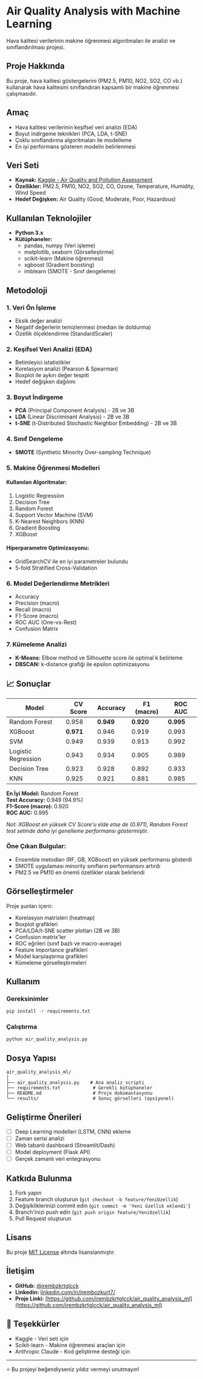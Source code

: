 #  Air Quality Analysis with Machine Learning

Hava kalitesi verilerinin makine öğrenmesi algoritmaları ile analizi ve sınıflandırılması projesi.

##  Proje Hakkında

Bu proje, hava kalitesi göstergelerini (PM2.5, PM10, NO2, SO2, CO vb.) kullanarak hava kalitesini sınıflandıran kapsamlı bir makine öğrenmesi çalışmasıdır.

##  Amaç

- Hava kalitesi verilerinin keşifsel veri analizi (EDA)
- Boyut indirgeme teknikleri (PCA, LDA, t-SNE)
- Çoklu sınıflandırma algoritmaları ile modelleme
- En iyi performans gösteren modelin belirlenmesi

##  Veri Seti

- **Kaynak:** [Kaggle - Air Quality and Pollution Assessment](https://www.kaggle.com/datasets/mujtabamatin/air-quality-and-pollution-assessment)
- **Özellikler:** PM2.5, PM10, NO2, SO2, CO, Ozone, Temperature, Humidity, Wind Speed
- **Hedef Değişken:** Air Quality (Good, Moderate, Poor, Hazardous)

##  Kullanılan Teknolojiler

- **Python 3.x**
- **Kütüphaneler:**
  - pandas, numpy (Veri işleme)
  - matplotlib, seaborn (Görselleştirme)
  - scikit-learn (Makine öğrenmesi)
  - xgboost (Gradient boosting)
  - imblearn (SMOTE - Sınıf dengeleme)

##  Metodoloji

### 1. Veri Ön İşleme
- Eksik değer analizi
- Negatif değerlerin temizlenmesi (median ile doldurma)
- Özellik ölçeklendirme (StandardScaler)

### 2. Keşifsel Veri Analizi (EDA)
- Betimleyici istatistikler
- Korelasyon analizi (Pearson & Spearman)
- Boxplot ile aykırı değer tespiti
- Hedef değişken dağılımı

### 3. Boyut İndirgeme
- **PCA** (Principal Component Analysis) - 2B ve 3B
- **LDA** (Linear Discriminant Analysis) - 2B ve 3B
- **t-SNE** (t-Distributed Stochastic Neighbor Embedding) - 2B ve 3B

### 4. Sınıf Dengeleme
- **SMOTE** (Synthetic Minority Over-sampling Technique)

### 5. Makine Öğrenmesi Modelleri

#### Kullanılan Algoritmalar:
1. Logistic Regression
2. Decision Tree
3. Random Forest
4. Support Vector Machine (SVM)
5. K-Nearest Neighbors (KNN)
6. Gradient Boosting
7. XGBoost

#### Hiperparametre Optimizasyonu:
- GridSearchCV ile en iyi parametreler bulundu
- 5-fold Stratified Cross-Validation

### 6. Model Değerlendirme Metrikleri
- Accuracy
- Precision (macro)
- Recall (macro)
- F1-Score (macro)
- ROC AUC (One-vs-Rest)
- Confusion Matrix

### 7. Kümeleme Analizi
- **K-Means:** Elbow method ve Silhouette score ile optimal k belirleme
- **DBSCAN:** k-distance grafiği ile epsilon optimizasyonu

## 📈 Sonuçlar

| Model | CV Score | Accuracy | F1 (macro) | ROC AUC |
|-------|----------|----------|------------|---------|
| Random Forest | 0.958 | **0.949** | **0.920** | **0.995** |
| XGBoost | **0.971** | 0.946 | 0.919 | 0.993 |
| SVM | 0.949 | 0.939 | 0.913 | 0.992 |
| Logistic Regression | 0.943 | 0.934 | 0.905 | 0.989 |
| Decision Tree | 0.923 | 0.928 | 0.892 | 0.933 |
| KNN | 0.925 | 0.921 | 0.881 | 0.985 |

**En İyi Model:** Random Forest  
**Test Accuracy:** 0.949 (94.9%)  
**F1-Score (macro):** 0.920  
**ROC AUC:** 0.995

*Not: XGBoost en yüksek CV Score'u elde etse de (0.971), Random Forest test setinde daha iyi genelleme performansı göstermiştir.*

### Öne Çıkan Bulgular:
- Ensemble metodları (RF, GB, XGBoost) en yüksek performansı gösterdi
- SMOTE uygulaması minority sınıfların performansını artırdı
- PM2.5 ve PM10 en önemli özellikler olarak belirlendi

##  Görselleştirmeler

Proje şunları içerir:
- Korelasyon matrisleri (heatmap)
- Boxplot grafikleri
- PCA/LDA/t-SNE scatter plotları (2B ve 3B)
- Confusion matrix'ler
- ROC eğrileri (sınıf bazlı ve macro-average)
- Feature importance grafikleri
- Model karşılaştırma grafikleri
- Kümeleme görselleştirmeleri

##  Kullanım

### Gereksinimler

```bash
pip install -r requirements.txt
```

### Çalıştırma

```bash
python air_quality_analysis.py
```

##  Dosya Yapısı

```
air_quality_analysis_ml/
│
├── air_quality_analysis.py    # Ana analiz scripti
├── requirements.txt            # Gerekli kütüphaneler
├── README.md                   # Proje dokümantasyonu
└── results/                    # Sonuç görselleri (opsiyonel)
```

##  Geliştirme Önerileri

- [ ] Deep Learning modelleri (LSTM, CNN) ekleme
- [ ] Zaman serisi analizi
- [ ] Web tabanlı dashboard (Streamlit/Dash)
- [ ] Model deployment (Flask API)
- [ ] Gerçek zamanlı veri entegrasyonu

##  Katkıda Bulunma

1. Fork yapın
2. Feature branch oluşturun (`git checkout -b feature/YeniOzellik`)
3. Değişikliklerinizi commit edin (`git commit -m 'Yeni özellik eklendi'`)
4. Branch'inizi push edin (`git push origin feature/YeniOzellik`)
5. Pull Request oluşturun

##  Lisans

Bu proje [MIT License](LICENSE) altında lisanslanmıştır.

##  İletişim

- **GitHub:** [@irembzkrtglcck](https://github.com/irembzkrtglcck)
- **Linkedin:** [linkedin.com/in/irembozkurt7/](https://www.linkedin.com/in/irembozkurt7/)
- **Proje Linki:** [https://github.com/irembzkrtglcck/air_quality_analysis_ml](https://github.com/irembzkrtglcck/air_quality_analysis_ml)

## 🙏 Teşekkürler

- Kaggle - Veri seti için
- Scikit-learn - Makine öğrenmesi araçları için
- Anthropic Claude - Kod geliştirme desteği için

---

⭐ Bu projeyi beğendiyseniz yıldız vermeyi unutmayın!

